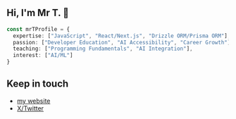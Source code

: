## Hi, I'm Mr T. 👋

```ts
const mrTProfile = {
  expertise: ["JavaScript", "React/Next.js", "Drizzle ORM/Prisma ORM"],
  passion: ["Developer Education", "AI Accessibility", "Career Growth"],
  teaching: ["Programming Fundamentals", "AI Integration"],
  interest: ["AI/ML"]
}
```

## Keep in touch
- <a href="https://cuttypiedev.vercel.app" target="_blank">my website</a>
- <a href="https://x.com/DorianTho5" target="_blank">X/Twitter</a>
